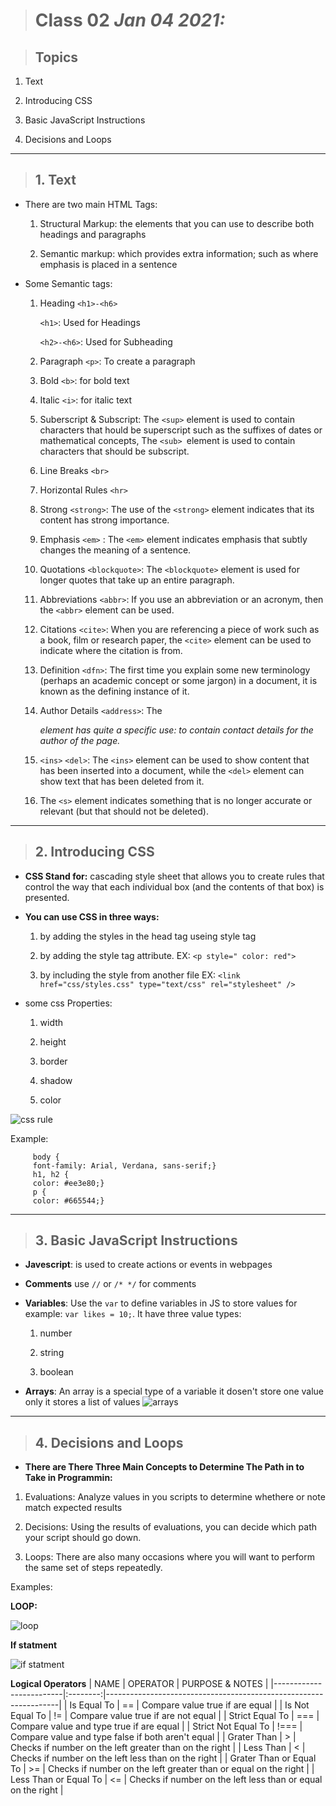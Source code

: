 > # Class 02 *Jan 04 2021:*

> ## Topics

   1. Text
    
   2. Introducing CSS
    
   3. Basic JavaScript Instructions
    
   4. Decisions and Loops
    
   
---

> ## 1. Text

* There are two main HTML Tags:

   1. Structural Markup: the elements that you can use to describe both headings and paragraphs
   
   2. Semantic markup: which provides extra information; such as where emphasis is placed in a sentence
   
* Some Semantic tags: 
    
   1. Heading `<h1>-<h6>`
   
         `<h1>`: Used for Headings 
   
        `<h2>-<h6>`: Used for Subheading
   
   2. Paragraph `<p>`: To create a paragraph
   
   3. Bold `<b>`: for bold text
   
   4. Italic `<i>`: for italic text
       
   5. Suberscript & Subscript: The `<sup>` element is used to contain characters that hould be superscript such as the suffixes of dates or mathematical concepts, The `<sub> `element is used to contain characters that should be subscript.
   
   6. Line Breaks `<br>`
   
   7. Horizontal Rules `<hr>`
   
   8. Strong ` <strong> `: The use of the `<strong>` element indicates that its content has strong importance. 
   
   9. Emphasis ` <em> ` : The `<em>` element indicates emphasis that subtly changes the meaning of a sentence. 
   
   10. Quotations `<blockquote>`: The `<blockquote>` element is used for longer quotes that take up an entire paragraph.
   
   11. Abbreviations `<abbr>`: If you use an abbreviation or an acronym, then the `<abbr>` element can be used.
   
   12. Citations `<cite>`: When you are referencing a piece of work such as a book, film or research paper, the `<cite>` element can be used to indicate where the citation is from.
   
   13. Definition `<dfn>`: The first time you explain some new terminology (perhaps an academic concept or some jargon) in a document, it is known as the defining instance of it.
   
   14. Author Details `<address>`: The <address> element has quite a specific use: to contain contact details for the author of the page.
   
   15. `<ins>` `<del>`: The `<ins>` element can be used to show content that has been inserted into a document, while the `<del>` element can show text that has been deleted from it.
   
   16. The `<s>` element indicates something that is no longer  accurate or relevant (but that should not be deleted).
   
---
   

> ## 2. Introducing CSS

* **CSS Stand for:** cascading style sheet that allows you to create rules that control the way that each individual box (and the contents of that box) is presented.

* **You can use CSS in three ways:**
   
   1. by adding the styles in the head tag useing style tag
   
   2. by adding the style tag attribute. EX: `<p style=" color: red">`
   
   3. by including the style from another file  EX: `<link href="css/styles.css" type="text/css" rel="stylesheet" />`
   
* some css Properties:

  1. width
  
  2. height
  
  3. border
  
  4. shadow
  
  5. color
  
![css rule](https://puzzleweb.ru/en/images/css/1_1.png)

Example:


         body {
         font-family: Arial, Verdana, sans-serif;}
         h1, h2 {
         color: #ee3e80;}
         p {
         color: #665544;}
---

> ## 3. Basic JavaScript Instructions
  
* **Javescript**: is used to create actions or events in webpages

* **Comments** use `//` or `/* */` for comments 

* **Variables**: Use the `var` to define variables in JS to store values for  example: `var likes = 10;`. It have three value types:
   
   1. number
   
   2. string
   
   3. boolean
   
    
* **Arrays**:  An array is a special type of  a variable it dosen't store one value only it stores  a list of values 
![arrays](https://miro.medium.com/max/2008/1*UPZgcwkDOCQbzWIuEqHD9w.jpeg)
---

> ## 4. Decisions and Loops

* **There are There Three Main Concepts to Determine The Path in to Take in Programmin:**

1. Evaluations: Analyze values in you scripts to determine whethere or note match expected results 

2. Decisions: Using the results of evaluations, you can decide which path your script should go down. 

3. Loops: There are also many occasions where you will want to perform the same  set of steps repeatedly.


Examples: 
  
**LOOP:**

![loop](https://cdn.programiz.com/sites/tutorial2program/files/javascript-while-loop.png)

**If statment**

![if statment](https://cdn.javascripttutorial.net/wp-content/uploads/2016/08/JavaScript-if-statement.png)

**Logical Operators**
| NAME                    | OPERATOR | PURPOSE & NOTES                                                  |
|-------------------------|:--------:|------------------------------------------------------------------|
| Is Equal To             |    ==    | Compare value true if are equal                                  |
| Is Not Equal To         |    !=    | Compare value true if are not equal                              |
| Strict Equal To         |    ===   | Compare value and type true if are equal                         |
| Strict Not Equal To     |   !===   | Compare value and type false if both aren't equal                |
| Grater Than             |     >    | Checks if number on the left greater than on the right           |
| Less Than               |     <    | Checks if number on the left less than on the right              |
| Grater Than or Equal To |    >=    | Checks if number on the left greater than or equal on the right  |
| Less Than or Equal To   |    <=    | Checks if number on the left less than or equal on the right     |

